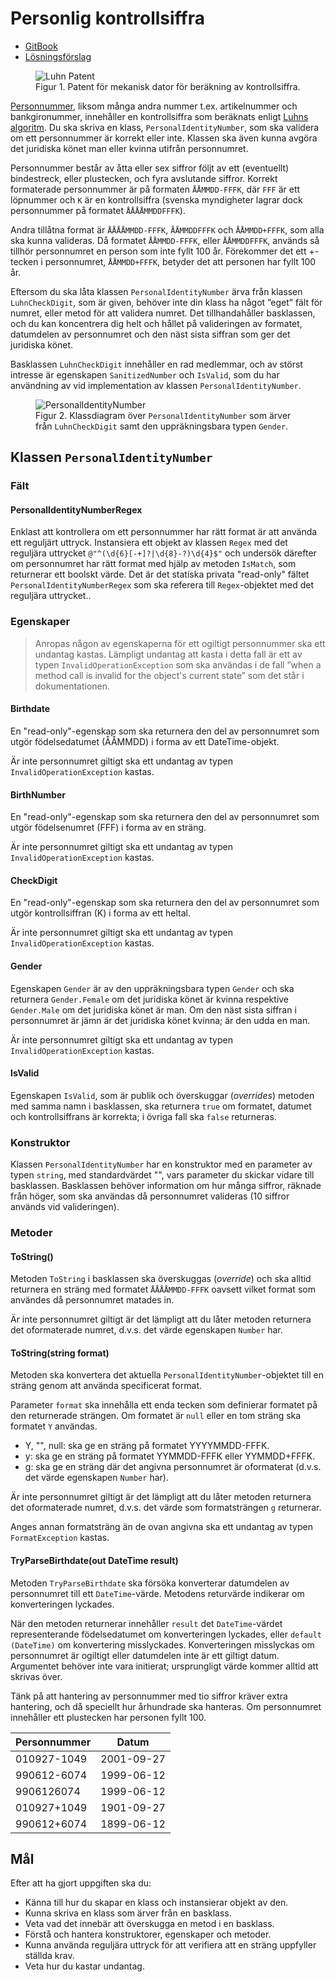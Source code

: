 # Personlig kontrollsiffra

- [GitBook](https://coursepress.gitbook.io/1dv024/ovningsuppgifter/del-2/personlig-kontrollsiffra)
- [Lösningsförslag](https://github.com/1dv024/exercise-solution-proposals/tree/master/exercise-personal-check-digit)

<figure>
<img src="img/luhnPatent.png" alt="Luhn Patent" />
<figcaption>
Figur 1. Patent för mekanisk dator för beräkning av kontrollsiffra.
</figcaption>
</figure>

[Personnummer](http://www.skatteverket.se/download/18.1e6d5f87115319ffba380001857/1359707375938/70408.pdf), liksom många andra nummer t.ex. artikelnummer och bankgironummer, innehåller en kontrollsiffra som beräknats enligt [Luhns algoritm](https://sv.wikipedia.org/wiki/Luhn-algoritmen/ "Läs om Luhn-algoritmen!"). Du ska skriva en klass, `PersonalIdentityNumber`, som ska validera om ett personnummer är korrekt eller inte. Klassen ska även kunna avgöra det juridiska könet man eller kvinna utifrån personnumret.

Personnummer består av åtta eller sex siffror följt av ett (eventuellt) bindestreck, eller plustecken, och fyra avslutande siffror. Korrekt formaterade personnummer är på formaten `ÅÅMMDD-FFFK`, där `FFF` är ett löpnummer och `K` är en kontrollsiffra (svenska myndigheter lagrar dock personnummer på formatet `ÅÅÅÅMMDDFFFK`).

Andra tillåtna format är `ÅÅÅÅMMDD-FFFK`, `ÅÅMMDDFFFK` och `ÅÅMMDD+FFFK`, som alla ska kunna valideras. Då formatet `ÅÅMMDD-FFFK`, eller `ÅÅMMDDFFFK`, används så tillhör personnumret en person som inte fyllt 100 år. Förekommer det ett +-tecken i personnumret, `ÅÅMMDD+FFFK`, betyder det att personen har fyllt 100 år.

Eftersom du ska låta klassen `PersonalIdentityNumber` ärva från klassen `LuhnCheckDigit`, som är given, behöver inte din klass ha något ”eget” fält för numret, eller metod för att validera numret. Det tillhandahåller basklassen, och du kan koncentrera dig helt och hållet på valideringen av formatet, datumdelen av personnumret och den näst sista siffran som ger det juridiska könet.

Basklassen `LuhnCheckDigit` innehåller en rad medlemmar, och av störst intresse är egenskapen `SanitizedNumber` och `IsValid`, som du har användning av vid implementation av klassen `PersonalIdentityNumber`.

<figure>
<img src="img/PersonalIdentityNumber.png" alt="PersonalIdentityNumber" />
<figcaption>
Figur 2. Klassdiagram över <code>PersonalIdentityNumber</code> som ärver från <code>LuhnCheckDigit</code> samt den uppräkningsbara typen <code>Gender</code>.
</figcaption>
</figure>

## Klassen `PersonalIdentityNumber`

### Fält

#### PersonalIdentityNumberRegex

Enklast att kontrollera om ett personnummer har rätt format är att använda ett reguljärt uttryck. Instansiera ett objekt av klassen `Regex` med det reguljära uttrycket `@"^(\d{6}[-+]?|\d{8}-?)\d{4}$"` och undersök därefter om personnumret har rätt format med hjälp av metoden `IsMatch`, som returnerar ett boolskt värde. Det är det statiska privata "read-only" fältet `PersonalIdentityNumberRegex` som ska referera till `Regex`-objektet med det reguljära uttrycket..

### Egenskaper

> Anropas någon av egenskaperna för ett ogiltigt personnummer ska ett undantag kastas. Lämpligt undantag att kasta i detta fall är ett av typen `InvalidOperationException` som ska användas i de fall ”when a method call is invalid for the object's current state” som det står i dokumentationen.

#### Birthdate

En "read-only"-egenskap som ska returnera den del av personnumret som utgör födelsedatumet (ÅÅMMDD) i forma av ett DateTime-objekt.

Är inte personnumret giltigt ska ett undantag av typen `InvalidOperationException` kastas.

#### BirthNumber

En "read-only"-egenskap som ska returnera den del av personnumret som utgör födelsenumret (FFF) i forma av en sträng.

Är inte personnumret giltigt ska ett undantag av typen `InvalidOperationException` kastas.

#### CheckDigit

En "read-only"-egenskap som ska returnera den del av personnumret som utgör kontrollsiffran (K) i forma av ett heltal.

Är inte personnumret giltigt ska ett undantag av typen `InvalidOperationException` kastas.

#### Gender
Egenskapen `Gender` är av den uppräkningsbara typen `Gender` och ska returnera `Gender.Female` om det juridiska könet är kvinna respektive `Gender.Male` om det juridiska könet är man. Om den näst sista siffran i personnumret är jämn är det juridiska könet kvinna; är den udda en man. 

Är inte personnumret giltigt ska ett undantag av typen `InvalidOperationException` kastas.

#### IsValid

Egenskapen `IsValid`, som är publik och överskuggar (_overrides_) metoden med samma namn i basklassen, ska returnera `true` om formatet, datumet och kontrollsiffrans är korrekta; i övriga fall ska `false` returneras.

### Konstruktor
Klassen `PersonalIdentityNumber` har en konstruktor med en parameter av typen `string`, med standardvärdet "", vars parameter du skickar vidare till basklassen. Basklassen behöver information om hur många siffror, räknade från höger, som ska användas då personnumret valideras (10 siffror används vid valideringen).

### Metoder

#### ToString()

Metoden `ToString` i basklassen ska överskuggas (_override_) och ska alltid returnera en sträng med formatet `ÅÅÅÅMMDD-FFFK` oavsett vilket format som användes då personnumret matades in.

Är inte personnumret giltigt är det lämpligt att du låter metoden returnera det oformaterade numret, d.v.s. det värde egenskapen `Number` har.

#### ToString(string format)

Metoden ska konvertera det aktuella `PersonalIdentityNumber`-objektet till en sträng genom att använda specificerat format.

Parameter `format` ska innehålla ett enda tecken som definierar formatet på den returnerade strängen. Om formatet är `null` eller en tom sträng ska formatet `Y` användas.
- Y, "", null: ska ge en sträng på formatet YYYYMMDD-FFFK.
- y: ska ge en sträng på formatet YYMMDD-FFFK eller YYMMDD+FFFK.
- g: ska ge en sträng där det angivna personnumret är oformaterat (d.v.s. det värde egenskapen `Number` har).

Är inte personnumret giltigt är det lämpligt att du låter metoden returnera det oformaterade numret, d.v.s. det värde som formatsträngen `g` returnerar.

Anges annan formatsträng än de ovan angivna ska ett undantag av typen `FormatException` kastas.

#### TryParseBirthdate(out DateTime result)

Metoden `TryParseBirthdate` ska försöka konverterar datumdelen av personnumret till ett `DateTime`-värde. Metodens returvärde indikerar om konverteringen lyckades.

När den metoden returnerar innehåller `result` det `DateTime`-värdet representerande födelsedatumet om konverteringen lyckades, eller `default (DateTime)` om konvertering misslyckades. Konverteringen misslyckas om personnumret är ogiltigt eller datumdelen inte är ett giltigt datum. Argumentet behöver inte vara initierat; ursprungligt värde kommer alltid att skrivas över.

Tänk på att hantering av personnummer med tio siffror kräver extra hantering, och då speciellt hur århundrade ska hanteras. Om personnumret innehåller ett plustecken har personen fyllt 100.

| Personnummer | Datum      |
| -------------|------------|
| 010927-1049  | 2001-09-27 |
| 990612-6074  | 1999-06-12 |
| 9906126074   | 1999-06-12 |
| 010927+1049  | 1901-09-27 |
| 990612+6074  | 1899-06-12 |

## Mål

Efter att ha gjort uppgiften ska du:

- Känna till hur du skapar en klass och instansierar objekt av den.
- Kunna skriva en klass som ärver från en basklass.
- Veta vad det innebär att överskugga en metod i en basklass.
- Förstå och hantera konstruktorer, egenskaper och metoder.
- Kunna använda reguljära uttryck för att verifiera att en sträng uppfyller ställda krav.
- Veta hur du kastar undantag.